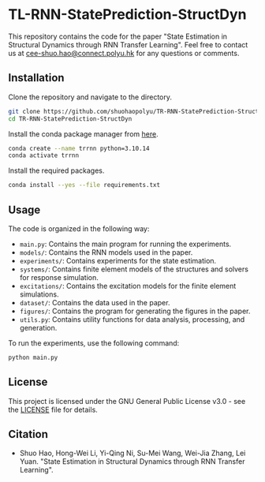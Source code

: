 <!-- <h2 align="center"> State Estimation in Structural Dynamics through RNN Transfer Learning </h2> -->
<!--
<div align="center"> Shuo Hao<sup>1</sup>, Hong-Wei Li<sup>1,2</sup>, Yi-Qing Ni<sup>1,2</sup>, Wei-Jia Zhang<sup>1</sup>, Lei Yuan<sup>1,2</sup> </div>
<div align="center"> <sup>1</sup>Department of Civil and Environmental Engineering, The Hong Kong Polytechnic University </div>
<div align="center"> <sup>2</sup>National Rail Transit Electrification and Automation Engineering Technology Research Center (Hong Kong Branch) </div> -->

# TL-RNN-StatePrediction-StructDyn

This repository contains the code for the paper "State Estimation in Structural Dynamics through RNN Transfer Learning". Feel free to contact us at [cee-shuo.hao@connect.polyu.hk](mailto:ceecee-shuo.hao@connect.polyu.hk) for any questions or comments.

## Installation

Clone the repository and navigate to the directory.

```bash
git clone https://github.com/shuohaopolyu/TR-RNN-StatePrediction-StructDyn.git
cd TR-RNN-StatePrediction-StructDyn
```

Install the conda package manager from [here](https://docs.conda.io/en/latest/miniconda.html).

```bash
conda create --name trrnn python=3.10.14
conda activate trrnn
```

Install the required packages.

```bash
conda install --yes --file requirements.txt
```

## Usage

The code is organized in the following way:

- `main.py`: Contains the main program for running the experiments.
- `models/`: Contains the RNN models used in the paper.
- `experiments/`: Contains experiments for the state estimation.
- `systems/`: Contains finite element models of the structures and solvers for response simulation.
- `excitations/`: Contains the excitation models for the finite element simulations.
- `dataset/`: Contains the data used in the paper.
- `figures/`: Contains the program for generating the figures in the paper.
- `utils.py`: Contains utility functions for data analysis, processing, and generation.

To run the experiments, use the following command:

```bash
python main.py
```

## License

This project is licensed under the GNU General Public License v3.0 - see the [LICENSE](LICENSE) file for details.

## Citation

- Shuo Hao, Hong-Wei Li, Yi-Qing Ni, Su-Mei Wang, Wei-Jia Zhang, Lei Yuan. "State Estimation in Structural Dynamics through RNN Transfer Learning".
